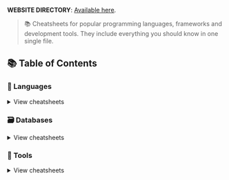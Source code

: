 **WEBSITE DIRECTORY**: [Available here](https://mackka2k.github.io/index.html).

> 📚 Cheatsheets for popular programming languages, frameworks and development tools. They include everything you should know in one single file.

## 📚 Table of Contents

### 📃 Languages

<details>
<summary>View cheatsheets</summary>

#### Command line interface

- [HTML/CSS](languages/C.txt) | -- | [Tailwind.css](frontend/tailwind.css)
- [JAVASCRIPT](languages/javascript.js) | -- | [TypeScript](frontend/react.js) - [React.js](frontend/react.js) - [Node.js](backend/node.js)
- [PHP](languages/php.php)
- [C++](languages/C%23.txt)
- [C# WINFORMS](languages/golang.md)
- [JAVA](languages/golang.md)



</details>


### 🗃️ Databases

<details>
<summary>View cheatsheets</summary>

#### SQL

- [MySQL](databases/mysql.sh)

  </details>

### 🔧 Tools

<details>
<summary>View cheatsheets</summary>

#### Development

- [Bash](languages/bash.sh)
- [Emmet](tools/emmet.md)
- [Git](tools/git.sh)
- [Visual Studio Code](tools/vscode.md)

#### Infrastructure

- [Docker](tools/docker.sh) (UNDONE)
  </details>
